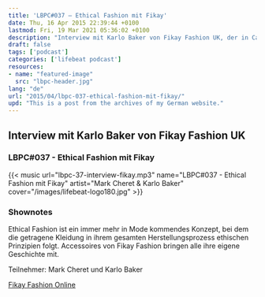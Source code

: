 ```yaml
---
title: 'LBPC#037 – Ethical Fashion mit Fikay'
date: Thu, 16 Apr 2015 22:39:44 +0100
lastmod: Fri, 19 Mar 2021 05:36:02 +0100
description: "Interview mit Karlo Baker von Fikay Fashion UK, der in Cambodia für employment, empowerment und education sorgt."
draft: false
tags: ['podcast']
categories: ['lifebeat podcast']
resources:
- name: "featured-image"
  src: "lbpc-header.jpg"
lang: "de"
url: "2015/04/lbpc-037-ethical-fashion-mit-fikay/"
upd: "This is a post from the archives of my German website."
---
```


## Interview mit Karlo Baker von Fikay Fashion UK

### LBPC#037 - Ethical Fashion mit Fikay

{{< music url="lbpc-37-interview-fikay.mp3" name="LBPC#037 - Ethical Fashion mit Fikay" artist="Mark Cheret & Karlo Baker" cover="/images/lifebeat-logo180.jpg" >}}

### Shownotes

Ethical Fashion ist ein immer mehr in Mode kommendes Konzept, bei dem die getragene Kleidung in ihrem gesamten Herstellungsprozess ethischen Prinzipien folgt. Accessoires von Fikay Fashion bringen alle ihre eigene Geschichte mit.

Teilnehmer:
Mark Cheret und Karlo Baker

[Fikay Fashion Online](http://fikay.co.uk)
